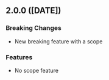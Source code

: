## 2.0.0 ([DATE])

### Breaking Changes

- New breaking feature with a scope

### Features

- No scope feature
